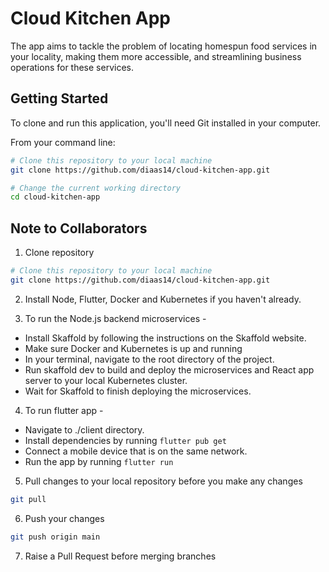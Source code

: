 # Cloud Kitchen App

The app aims to tackle the problem of locating homespun food services in your locality, making them more accessible, and streamlining business operations for these services.

## Getting Started

To clone and run this application, you'll need Git installed in your computer.

From your command line:

```bash
# Clone this repository to your local machine
git clone https://github.com/diaas14/cloud-kitchen-app.git

# Change the current working directory
cd cloud-kitchen-app
```

## Note to Collaborators

1. Clone repository

```bash
# Clone this repository to your local machine
git clone https://github.com/diaas14/cloud-kitchen-app.git
```

2. Install Node, Flutter, Docker and Kubernetes if you haven't already.

3. To run the Node.js backend microservices -

- Install Skaffold by following the instructions on the Skaffold website.
- Make sure Docker and Kubernetes is up and running
- In your terminal, navigate to the root directory of the project.
- Run skaffold dev to build and deploy the microservices and React app server to your local Kubernetes cluster.
- Wait for Skaffold to finish deploying the microservices.

4. To run flutter app -

- Navigate to ./client directory.
- Install dependencies by running `flutter pub get`
- Connect a mobile device that is on the same network.
- Run the app by running `flutter run`

5. Pull changes to your local repository before you make any changes

```bash
git pull
```

6. Push your changes

```bash
git push origin main
```

7. Raise a Pull Request before merging branches

